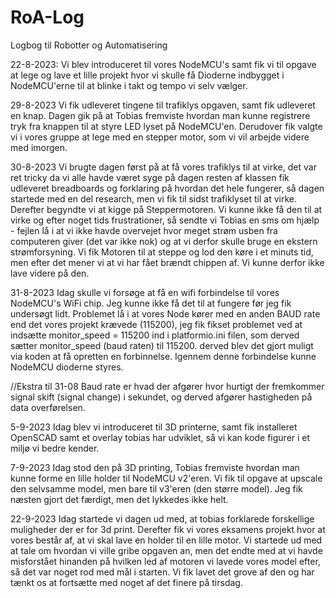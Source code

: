 # RoA-Log
Logbog til Robotter og Automatisering

22-8-2023:
Vi blev introduceret til vores NodeMCU's samt fik vi til opgave at lege og lave et lille projekt hvor vi skulle få Dioderne indbygget i NodeMCU'erne til at blinke i takt og tempo vi selv vælger.

29-8-2023
Vi fik udleveret tingene til trafiklys opgaven, samt fik udleveret en knap. Dagen gik på at Tobias fremviste hvordan man kunne registrere tryk fra knappen til at styre LED lyset på NodeMCU'en. Derudover fik valgte vi i vores gruppe at lege med en stepper motor, som vi vil arbejde videre med imorgen.

30-8-2023
Vi brugte dagen først på at få vores trafiklys til at virke, det var ret tricky da vi alle havde været syge på dagen resten af klassen fik udleveret breadboards og forklaring på hvordan det hele fungerer, så dagen startede med en del research, men vi fik til sidst trafiklyset til at virke.
Derefter begyndte vi at kigge på Steppermotoren. Vi kunne ikke få den til at virke og efter noget tids frustrationer, så sendte vi Tobias en sms om hjælp - fejlen lå i at vi ikke havde overvejet hvor meget strøm usben fra computeren giver (det var ikke nok) og at vi derfor skulle bruge en ekstern strømforsyning.
Vi fik Motoren til at steppe og lod den køre i et minuts tid, men efter det mener vi at vi har fået brændt chippen af. Vi kunne derfor ikke lave videre på den.


31-8-2023
Idag skulle vi forsøge at få en wifi forbindelse til vores NodeMCU's WiFi chip. Jeg kunne ikke få det til at fungere før jeg fik undersøgt lidt. Problemet lå i at vores Node kører med en anden BAUD rate end det vores projekt krævede (115200), jeg fik fikset problemet ved at indsætte monitor_speed = 115200 ind i platformio.ini filen, som derved sætter monitor_speed (baud raten) til 115200. derved blev det gjort muligt via koden at få opretten en forbinnelse. Igennem denne forbindelse kunne NodeMCU dioderne styres.

//Ekstra til 31-08
Baud rate er hvad der afgører hvor hurtigt der fremkommer signal skift (signal change) i sekundet, og derved afgører hastigheden på data overførelsen.

5-9-2023
Idag blev vi introduceret til 3D printerne, samt fik installeret OpenSCAD samt et overlay tobias har udviklet, så vi kan kode figurer i et miljø vi bedre kender. 


7-9-2023
Idag stod den på 3D printing, Tobias fremviste hvordan man kunne forme en lille holder til NodeMCU v2'eren. Vi fik til opgave at upscale den selvsamme model, men bare til v3'eren (den større model). Jeg fik næsten gjort det færdigt, men det lykkedes ikke helt.

22-9-2023
Idag startede vi dagen ud med, at tobias forklarede forskellige muligheder der er for 3d print. Derefter fik vi vores eksamens projekt hvor at vores består af, at vi skal lave en holder til en lille motor.
Vi startede ud med at tale om hvordan vi ville gribe opgaven an, men det endte med at vi havde misforstået hinanden på hvilken led af motoren vi lavede vores model efter, så det var noget rod med mål i starten.
Vi fik lavet det grove af den og har tænkt os at fortsætte med noget af det finere på tirsdag.


